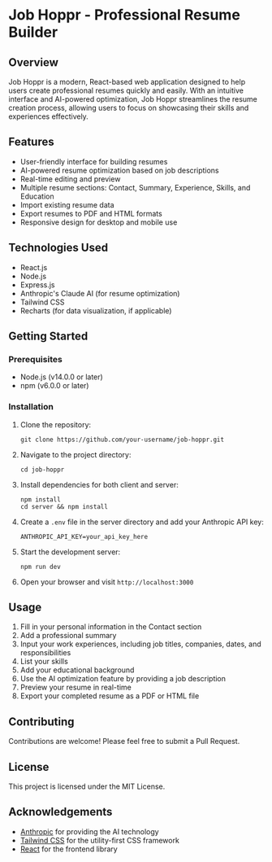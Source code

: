 # Job Hoppr - Professional Resume Builder

## Overview

Job Hoppr is a modern, React-based web application designed to help users create professional resumes quickly and easily. With an intuitive interface and AI-powered optimization, Job Hoppr streamlines the resume creation process, allowing users to focus on showcasing their skills and experiences effectively.

## Features

- User-friendly interface for building resumes
- AI-powered resume optimization based on job descriptions
- Real-time editing and preview
- Multiple resume sections: Contact, Summary, Experience, Skills, and Education
- Import existing resume data
- Export resumes to PDF and HTML formats
- Responsive design for desktop and mobile use

## Technologies Used

- React.js
- Node.js
- Express.js
- Anthropic's Claude AI (for resume optimization)
- Tailwind CSS
- Recharts (for data visualization, if applicable)

## Getting Started

### Prerequisites

- Node.js (v14.0.0 or later)
- npm (v6.0.0 or later)

### Installation

1. Clone the repository:
   ```
   git clone https://github.com/your-username/job-hoppr.git
   ```

2. Navigate to the project directory:
   ```
   cd job-hoppr
   ```

3. Install dependencies for both client and server:
   ```
   npm install
   cd server && npm install
   ```

4. Create a `.env` file in the server directory and add your Anthropic API key:
   ```
   ANTHROPIC_API_KEY=your_api_key_here
   ```

5. Start the development server:
   ```
   npm run dev
   ```

6. Open your browser and visit `http://localhost:3000`

## Usage

1. Fill in your personal information in the Contact section
2. Add a professional summary
3. Input your work experiences, including job titles, companies, dates, and responsibilities
4. List your skills
5. Add your educational background
6. Use the AI optimization feature by providing a job description
7. Preview your resume in real-time
8. Export your completed resume as a PDF or HTML file

## Contributing

Contributions are welcome! Please feel free to submit a Pull Request.

## License

This project is licensed under the MIT License.

## Acknowledgements

- [Anthropic](https://www.anthropic.com) for providing the AI technology
- [Tailwind CSS](https://tailwindcss.com) for the utility-first CSS framework
- [React](https://reactjs.org) for the frontend library